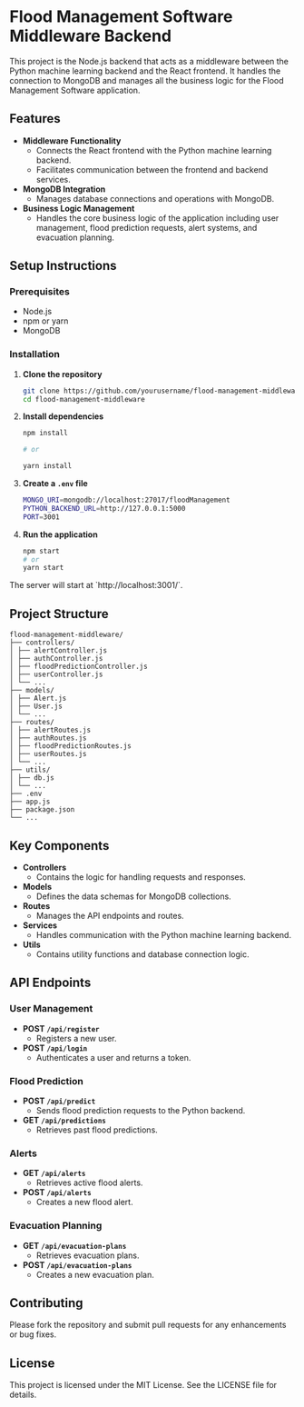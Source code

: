 # Flood Management Software Middleware Backend

This project is the Node.js backend that acts as a middleware between the Python machine learning backend and the React frontend. It handles the connection to MongoDB and manages all the business logic for the Flood Management Software application.

## Features

- **Middleware Functionality**
  - Connects the React frontend with the Python machine learning backend.
  - Facilitates communication between the frontend and backend services.
- **MongoDB Integration**
  - Manages database connections and operations with MongoDB.
- **Business Logic Management**
  - Handles the core business logic of the application including user management, flood prediction requests, alert systems, and evacuation planning.

## Setup Instructions

### Prerequisites

- Node.js
- npm or yarn
- MongoDB

### Installation

1. **Clone the repository**

   ```sh
   git clone https://github.com/yourusername/flood-management-middleware.git
   cd flood-management-middleware
   ```

2. **Install dependencies**

   ```sh
   npm install

   # or

   yarn install
   ```

3. **Create a `.env` file**

   ```sh
   MONGO_URI=mongodb://localhost:27017/floodManagement
   PYTHON_BACKEND_URL=http://127.0.0.1:5000
   PORT=3001
   ```

4. **Run the application**
   ```sh
   npm start
   # or
   yarn start
   ```

The server will start at \`http://localhost:3001/\`.

## Project Structure

```
flood-management-middleware/
├── controllers/
│ ├── alertController.js
│ ├── authController.js
│ ├── floodPredictionController.js
│ ├── userController.js
│ └── ...
├── models/
│ ├── Alert.js
│ ├── User.js
│ └── ...
├── routes/
│ ├── alertRoutes.js
│ ├── authRoutes.js
│ ├── floodPredictionRoutes.js
│ ├── userRoutes.js
│ └── ...
├── utils/
│ ├── db.js
│ └── ...
├── .env
├── app.js
├── package.json
└── ...
```

## Key Components

- **Controllers**
  - Contains the logic for handling requests and responses.
- **Models**
  - Defines the data schemas for MongoDB collections.
- **Routes**
  - Manages the API endpoints and routes.
- **Services**
  - Handles communication with the Python machine learning backend.
- **Utils**
  - Contains utility functions and database connection logic.

## API Endpoints

### User Management

- **POST `/api/register`**
  - Registers a new user.
- **POST `/api/login`**
  - Authenticates a user and returns a token.

### Flood Prediction

- **POST `/api/predict`**
  - Sends flood prediction requests to the Python backend.
- **GET `/api/predictions`**
  - Retrieves past flood predictions.

### Alerts

- **GET `/api/alerts`**
  - Retrieves active flood alerts.
- **POST `/api/alerts`**
  - Creates a new flood alert.

### Evacuation Planning

- **GET `/api/evacuation-plans`**
  - Retrieves evacuation plans.
- **POST `/api/evacuation-plans`**
  - Creates a new evacuation plan.

## Contributing

Please fork the repository and submit pull requests for any enhancements or bug fixes.

## License

This project is licensed under the MIT License. See the LICENSE file for details.
